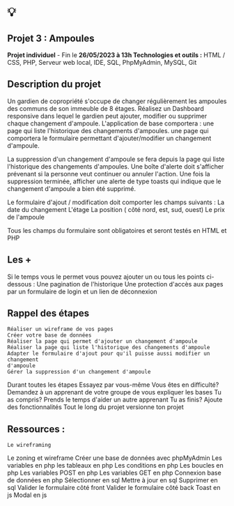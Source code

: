 # 💡

## Projet 3 : Ampoules

**Projet individuel** - Fin le **26/05/2023 à 13h
Technologies et outils :** HTML / CSS, PHP, Serveur web local, IDE, SQL,
PhpMyAdmin, MySQL, Git

## Description du projet

Un gardien de copropriété s'occupe de changer régulièrement les ampoules des
communs de son immeuble de 8 étages. Réalisez un Dashboard responsive dans
lequel le gardien peut ajouter, modifier ou supprimer chaque changement d'ampoule.
L'application de base comportera :
une page qui liste l'historique des changements d'ampoules.
une page qui comportera le formulaire permettant d'ajouter/modifier un
changement d'ampoule.

La suppression d'un changement d'ampoule se fera depuis la page qui liste
l'historique des changements d'ampoules. Une boîte d'alerte doit s'afficher prévenant
si la personne veut continuer ou annuler l'action. Une fois la suppression terminée,
afficher une alerte de type toasts qui indique que le changement d'ampoule a bien
été supprimé.

Le formulaire d'ajout / modification doit comporter les champs suivants :
La date du changement
L'étage
La position ( côté nord, est, sud, ouest)
Le prix de l'ampoule


Tous les champs du formulaire sont obligatoires et seront testés en HTML et PHP

## Les +

Si le temps vous le permet vous pouvez ajouter un ou tous les points ci-dessous :
Une pagination de l'historique
Une protection d'accès aux pages par un formulaire de login et un lien de
déconnexion

## Rappel des étapes

```
Réaliser un wireframe de vos pages
Créer votre base de données
Réaliser la page qui permet d'ajouter un changement d'ampoule
Réaliser la page qui liste l'historique des changements d'ampoule
Adapter le formulaire d'ajout pour qu'il puisse aussi modifier un changement
d'ampoule
Gérer la suppression d'un changement d'ampoule
```
Durant toutes les étapes
Essayez par vous-même
Vous êtes en difficulté? Demandez à un apprenant de votre groupe de vous
expliquer les bases
Tu as compris? Prends le temps d'aider un autre apprenant
Tu as finis? Ajoute des fonctionnalités
Tout le long du projet versionne ton projet

## Ressources :

```
Le wireframing
```

Le zoning et wireframe
Créer une base de données avec phpMyAdmin
Les variables en php
les tableaux en php
Les conditions en php
Les boucles en php
Les variables POST en php
Les variables GET en php
Connexion base de données en php
Sélectionner en sql
Mettre à jour en sql
Supprimer en sql
Valider le formulaire côté front
Valider le formulaire côté back
Toast en js
Modal en js


